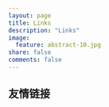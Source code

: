 ```yaml
---
layout: page
title: Links
description: "Links"
image:
  feature: abstract-10.jpg
share: false
comments: false
---
```


## 友情链接
